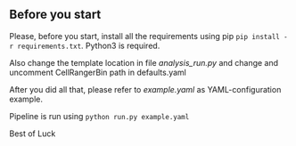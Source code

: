 ## Before you start

Please, before you start, install all the requirements using pip `pip install -r requirements.txt`. Python3 is required.

Also change the template location in file _analysis\_run.py_ and change and uncomment CellRangerBin path in defaults.yaml

After you did all that, please refer to _example.yaml_ as YAML-configuration example.

Pipeline is run using `python run.py example.yaml`

Best of Luck
